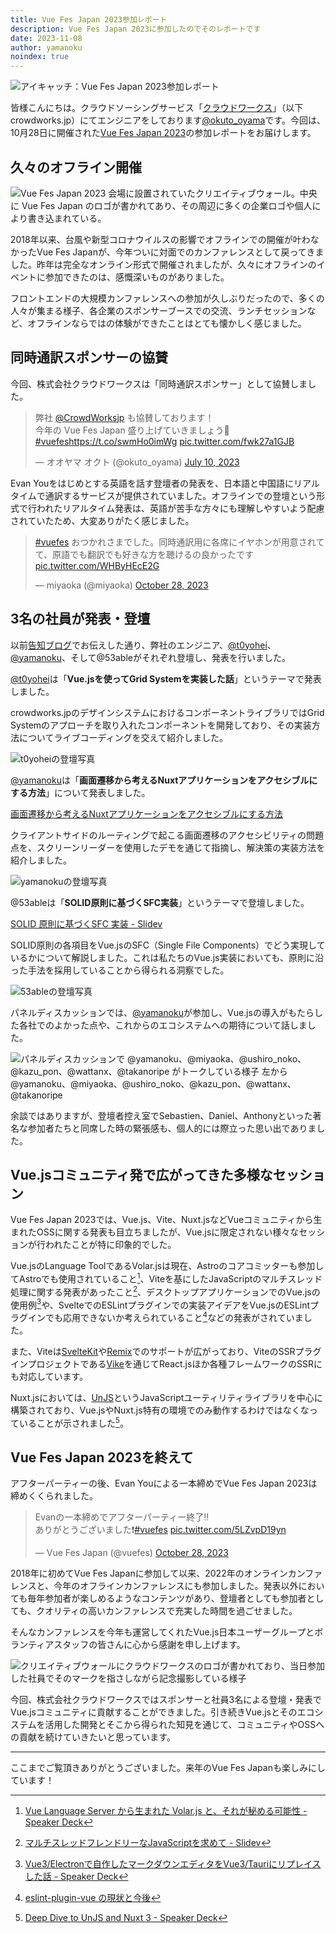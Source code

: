 ```yaml
---
title: Vue Fes Japan 2023参加レポート
description: Vue Fes Japan 2023に参加したのでそのレポートです
date: 2023-11-08
author: yamanoku
noindex: true
---
```


![アイキャッチ：Vue Fes Japan 2023参加レポート](https://i.gyazo.com/d22435033324a84104b87b39eec5d68b.png)

皆様こんにちは。クラウドソーシングサービス「[クラウドワークス](http://crowdworks.jp/)」（以下crowdworks.jp）にてエンジニアをしております[@okuto_oyama](https://twitter.com/okuto_oyama)です。今回は、10月28日に開催された[Vue Fes Japan 2023](https://vuefes.jp/2023/)の参加レポートをお届けします。

## 久々のオフライン開催

![Vue Fes Japan 2023 会場に設置されていたクリエイティブウォール。中央に Vue Fes Japan のロゴが書かれてあり、その周辺に多くの企業ロゴや個人により書き込まれている。](https://i.gyazo.com/4a310389005f11cd89d1da79eab7191b.png)

2018年以来、台風や新型コロナウイルスの影響でオフラインでの開催が叶わなかったVue Fes Japanが、今年ついに対面でのカンファレンスとして戻ってきました。昨年は完全なオンライン形式で開催されましたが、久々にオフラインのイベントに参加できたのは、感慨深いものがありました。

フロントエンドの大規模カンファレンスへの参加が久しぶりだったので、多くの人々が集まる様子、各企業のスポンサーブースでの交流、ランチセッションなど、オフラインならではの体験ができたことはとても懐かしく感じました。

## 同時通訳スポンサーの協賛

今回、株式会社クラウドワークスは「同時通訳スポンサー」として協賛しました。

<blockquote class="twitter-tweet"><p lang="ja" dir="ltr">弊社 <a href="https://twitter.com/CrowdWorksjp?ref_src=twsrc%5Etfw">@CrowdWorksjp</a> も協賛しております！<br>今年の Vue Fes Japan 盛り上げていきましょう🙌 <a href="https://twitter.com/hashtag/vuefes?src=hash&amp;ref_src=twsrc%5Etfw">#vuefes</a><a href="https://t.co/swmHo0imWg">https://t.co/swmHo0imWg</a> <a href="https://t.co/fwk27a1GJB">pic.twitter.com/fwk27a1GJB</a></p>&mdash; オオヤマ オクト (@okuto_oyama) <a href="https://twitter.com/okuto_oyama/status/1678266941491019777?ref_src=twsrc%5Etfw">July 10, 2023</a></blockquote> <script async src="https://platform.twitter.com/widgets.js" charset="utf-8"></script>

Evan Youをはじめとする英語を話す登壇者の発表を、日本語と中国語にリアルタイムで通訳するサービスが提供されていました。オフラインでの登壇という形式で行われたリアルタイム発表は、英語が苦手な方々にも理解しやすいよう配慮されていたため、大変ありがたく感じました。

<blockquote class="twitter-tweet"><p lang="ja" dir="ltr"><a href="https://twitter.com/hashtag/vuefes?src=hash&amp;ref_src=twsrc%5Etfw">#vuefes</a> おつかれさまでした。同時通訳用に各席にイヤホンが用意されてて、原語でも翻訳でも好きな方を聴けるの良かったです <a href="https://t.co/WHByHEcE2G">pic.twitter.com/WHByHEcE2G</a></p>&mdash; miyaoka (@miyaoka) <a href="https://twitter.com/miyaoka/status/1718246509731532879?ref_src=twsrc%5Etfw">October 28, 2023</a></blockquote> <script async src="https://platform.twitter.com/widgets.js" charset="utf-8"></script>

## 3名の社員が発表・登壇

以前[告知ブログ](./give-a-talk-vue-fes-japan-2023)でお伝えした通り、弊社のエンジニア、[@t0yohei](https://twitter.com/t0yohei)、[@yamanoku](https://twitter.com/yamanoku)、そして@53ableがそれぞれ登壇し、発表を行いました。

[@t0yohei](https://twitter.com/t0yohei)は「**Vue.jsを使ってGrid Systemを実装した話**」というテーマで発表しました。

<script defer class="speakerdeck-embed" data-id="9da16dc65b184a7b9a06e3aca4c0e4f7" data-ratio="1.7772511848341233" src="//speakerdeck.com/assets/embed.js"></script>

crowdworks.jpのデザインシステムにおけるコンポーネントライブラリではGrid Systemのアプローチを取り入れたコンポーネントを開発しており、その実装方法についてライブコーディングを交えて紹介しました。

![t0yoheiの登壇写真](https://i.gyazo.com/b0769b873a0508b768d8939a2eba8125.png)

[@yamanoku](https://twitter.com/yamanoku)は「**画面遷移から考えるNuxtアプリケーションをアクセシブルにする方法**」について発表しました。

[画面遷移から考えるNuxtアプリケーションをアクセシブルにする方法](https://yamanoku.net/vuefes-japan-2023/ja/)

クライアントサイドのルーティングで起こる画面遷移のアクセシビリティの問題点を、スクリーンリーダーを使用したデモを通じて指摘し、解決策の実装方法を紹介しました。

![yamanokuの登壇写真](https://i.gyazo.com/3f089293825ac225b9f9954e4b96e76d.png)

@53ableは「**SOLID原則に基づくSFC実装**」というテーマで登壇しました。

[SOLID 原則に基づくSFC 実装 - Slidev](https://slides-one.vercel.app/)

SOLID原則の各項目をVue.jsのSFC（Single File Components）でどう実現しているかについて解説しました。これは私たちのVue.js実装においても、原則に沿った手法を採用していることから得られる洞察でした。

![53ableの登壇写真](https://i.gyazo.com/0842bbb80bf053ea42ef96dccdcd02bb.png)

パネルディスカッションでは、[@yamanoku](https://twitter.com/yamanoku)が参加し、Vue.jsの導入がもたらした各社でのよかった点や、これからのエコシステムへの期待について話しました。

![パネルディスカッションで @yamanoku、@miyaoka、@ushiro_noko、@kazu_pon、@wattanx、@takanoripe がトークしている様子
左から @yamanoku、@miyaoka、@ushiro_noko、@kazu_pon、@wattanx、@takanoripe](https://i.gyazo.com/9bb6e5bf201eaf72abd417e617b3061d.png)

余談ではありますが、登壇者控え室でSebastien、Daniel、Anthonyといった著名な参加者たちと同席した時の緊張感も、個人的には際立った思い出でありました。

## Vue.jsコミュニティ発で広がってきた多様なセッション

Vue Fes Japan 2023では、Vue.js、Vite、Nuxt.jsなどVueコミュニティから生まれたOSSに関する発表も目立ちましたが、Vue.jsに限定されない様々なセッションが行われたことが特に印象的でした。

Vue.jsのLanguage ToolであるVolar.jsは現在、Astroのコアコミッターも参加してAstroでも使用されていること[^1]、Viteを基にしたJavaScriptのマルチスレッド処理に関する発表があったこと[^2]、デスクトップアプリケーションでのVue.jsの使用例[^3]や、SvelteでのESLintプラグインでの実装アイデアをVue.jsのESLintプラグインでも応用できないか考えられていること[^4]などの発表がされていました。

また、Viteは[SvelteKit](https://kit.svelte.dev/)や[Remix](https://remix.run/)でのサポートが広がっており、ViteのSSRプラグインプロジェクトである[Vike](https://vite-plugin-ssr.com/vike)を通じてReact.jsほか各種フレームワークのSSRにも対応しています。

Nuxt.jsにおいては、[UnJS](https://github.com/unjs)というJavaScriptユーティリティライブラリを中心に構築されており、Vue.jsやNuxt.js特有の環境でのみ動作するわけではなくなっていることが示されました[^5]。

## Vue Fes Japan 2023を終えて

アフターパーティーの後、Evan Youによる一本締めでVue Fes Japan 2023は締めくくられました。

<blockquote class="twitter-tweet"><p lang="ja" dir="ltr">Evanの一本締めでアフターパーティー終了‼️<br>ありがとうございました❗️<a href="https://twitter.com/hashtag/vuefes?src=hash&amp;ref_src=twsrc%5Etfw">#vuefes</a> <a href="https://t.co/5LZvpD19yn">pic.twitter.com/5LZvpD19yn</a></p>&mdash; Vue Fes Japan (@vuefes) <a href="https://twitter.com/vuefes/status/1718215053038801142?ref_src=twsrc%5Etfw">October 28, 2023</a></blockquote> <script async src="https://platform.twitter.com/widgets.js" charset="utf-8"></script>

2018年に初めてVue Fes Japanに参加して以来、2022年のオンラインカンファレンスと、今年のオフラインカンファレンスにも参加しました。発表以外においても毎年参加者が楽しめるようなコンテンツがあり、登壇者としても参加者としても、クオリティの高いカンファレンスで充実した時間を過ごせました。

そんなカンファレンスを今年も運営してくれたVue.js日本ユーザーグループとボランティアスタッフの皆さんに心から感謝を申し上げます。

![クリエイティブウォールにクラウドワークスのロゴが書かれており、当日参加した社員でそのマークを指さしながら記念撮影している様子](https://i.gyazo.com/973927111c8fd906e32466266f98b2e8.png)

今回、株式会社クラウドワークスではスポンサーと社員3名による登壇・発表でVue.jsコミュニティに貢献することができました。引き続きVue.jsとそのエコシステムを活用した開発とそこから得られた知見を通じて、コミュニティやOSSへの貢献を続けていきたいと思っています。

---

ここまでご覧頂きありがとうございました。来年のVue Fes Japanも楽しみにしています！

[^1]: [Vue Language Server から生まれた Volar.js と、それが秘める可能性 - Speaker Deck](https://speakerdeck.com/mizdra/vue-language-server-karasheng-mareta-volar-dot-js-to-soregami-meruke-neng-xing)

[^2]: [マルチスレッドフレンドリーなJavaScriptを求めて - Slidev](https://vue-fes-japan-2023-multithread-slide.sapphi.red/)

[^3]: [Vue3/Electronで自作したマークダウンエディタをVue3/Tauriにリプレイスした話 - Speaker Deck](https://speakerdeck.com/yud0uhu/tauriniripureisusitahua)

[^4]: [eslint-plugin-vue の現状と今後](https://ota-meshi.github.io/vue-fes-japan-2023-slide/)

[^5]: [Deep Dive to UnJS and Nuxt 3 - Speaker Deck](https://speakerdeck.com/nozomuikuta/deep-dive-to-unjs-and-nuxt-3)

